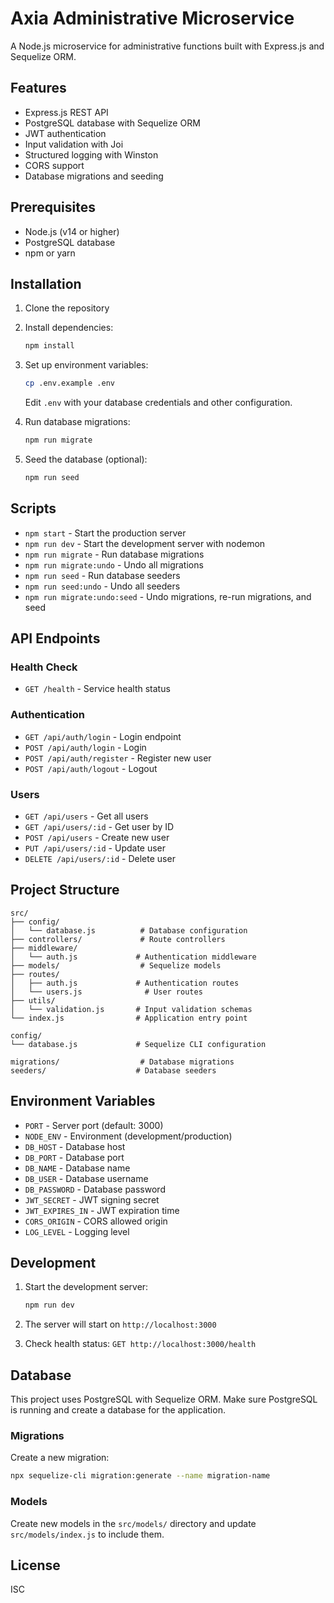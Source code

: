 # Axia Administrative Microservice

A Node.js microservice for administrative functions built with Express.js and Sequelize ORM.

## Features

- Express.js REST API
- PostgreSQL database with Sequelize ORM
- JWT authentication
- Input validation with Joi
- Structured logging with Winston
- CORS support
- Database migrations and seeding

## Prerequisites

- Node.js (v14 or higher)
- PostgreSQL database
- npm or yarn

## Installation

1. Clone the repository
2. Install dependencies:
   ```bash
   npm install
   ```

3. Set up environment variables:
   ```bash
   cp .env.example .env
   ```
   Edit `.env` with your database credentials and other configuration.

4. Run database migrations:
   ```bash
   npm run migrate
   ```

5. Seed the database (optional):
   ```bash
   npm run seed
   ```

## Scripts

- `npm start` - Start the production server
- `npm run dev` - Start the development server with nodemon
- `npm run migrate` - Run database migrations
- `npm run migrate:undo` - Undo all migrations
- `npm run seed` - Run database seeders
- `npm run seed:undo` - Undo all seeders
- `npm run migrate:undo:seed` - Undo migrations, re-run migrations, and seed

## API Endpoints

### Health Check
- `GET /health` - Service health status

### Authentication
- `GET /api/auth/login` - Login endpoint
- `POST /api/auth/login` - Login
- `POST /api/auth/register` - Register new user
- `POST /api/auth/logout` - Logout

### Users
- `GET /api/users` - Get all users
- `GET /api/users/:id` - Get user by ID
- `POST /api/users` - Create new user
- `PUT /api/users/:id` - Update user
- `DELETE /api/users/:id` - Delete user

## Project Structure

```
src/
├── config/
│   └── database.js          # Database configuration
├── controllers/             # Route controllers
├── middleware/
│   └── auth.js             # Authentication middleware
├── models/                  # Sequelize models
├── routes/
│   ├── auth.js             # Authentication routes
│   └── users.js              # User routes
├── utils/
│   └── validation.js       # Input validation schemas
└── index.js                # Application entry point

config/
└── database.js             # Sequelize CLI configuration

migrations/                  # Database migrations
seeders/                    # Database seeders
```

## Environment Variables

- `PORT` - Server port (default: 3000)
- `NODE_ENV` - Environment (development/production)
- `DB_HOST` - Database host
- `DB_PORT` - Database port
- `DB_NAME` - Database name
- `DB_USER` - Database username
- `DB_PASSWORD` - Database password
- `JWT_SECRET` - JWT signing secret
- `JWT_EXPIRES_IN` - JWT expiration time
- `CORS_ORIGIN` - CORS allowed origin
- `LOG_LEVEL` - Logging level

## Development

1. Start the development server:
   ```bash
   npm run dev
   ```

2. The server will start on `http://localhost:3000`

3. Check health status: `GET http://localhost:3000/health`

## Database

This project uses PostgreSQL with Sequelize ORM. Make sure PostgreSQL is running and create a database for the application.

### Migrations

Create a new migration:
```bash
npx sequelize-cli migration:generate --name migration-name
```

### Models

Create new models in the `src/models/` directory and update `src/models/index.js` to include them.

## License

ISC
